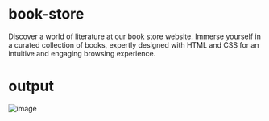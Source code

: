 # book-store
Discover a world of literature at our book store website. Immerse yourself in a curated collection of books, expertly designed with HTML and CSS for an intuitive and engaging browsing experience.
# output
![image](https://github.com/ayushmane77/book-store/assets/114165081/6cc2d105-3bfb-44c0-b44b-2cc36f30dec3)
